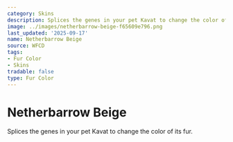 ```yaml
---
category: Skins
description: Splices the genes in your pet Kavat to change the color of its fur.
image: ../images/netherbarrow-beige-f65609e796.png
last_updated: '2025-09-17'
name: Netherbarrow Beige
source: WFCD
tags:
- Fur Color
- Skins
tradable: false
type: Fur Color
---
```


# Netherbarrow Beige

Splices the genes in your pet Kavat to change the color of its fur.

